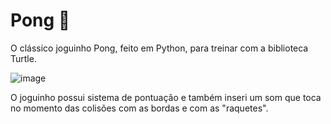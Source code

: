 # Pong 🏓

O clássico joguinho Pong, feito em Python, para treinar com a biblioteca Turtle.

![image](https://user-images.githubusercontent.com/93847413/177004228-c5855916-8527-4b76-b9ef-1b595f35b6ad.png)

O joguinho possui sistema de pontuação e também inseri um som que toca no momento das colisões com as bordas e com as "raquetes".
